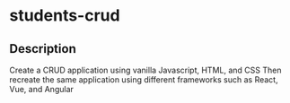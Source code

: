 # students-crud

## Description

Create a CRUD application using vanilla Javascript, HTML, and CSS
Then recreate the same application using different frameworks such as React, Vue, and Angular
